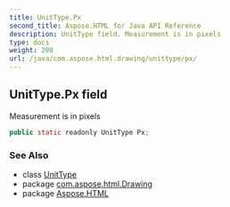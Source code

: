 ```yaml
---
title: UnitType.Px
second_title: Aspose.HTML for Java API Reference
description: UnitType field. Measurement is in pixels
type: docs
weight: 200
url: /java/com.aspose.html.drawing/unittype/px/
---
```

## UnitType.Px field

Measurement is in pixels

```java
public static readonly UnitType Px;
```

### See Also

* class [UnitType](../)
* package [com.aspose.html.Drawing](../../unittype/)
* package [Aspose.HTML](../../../)
